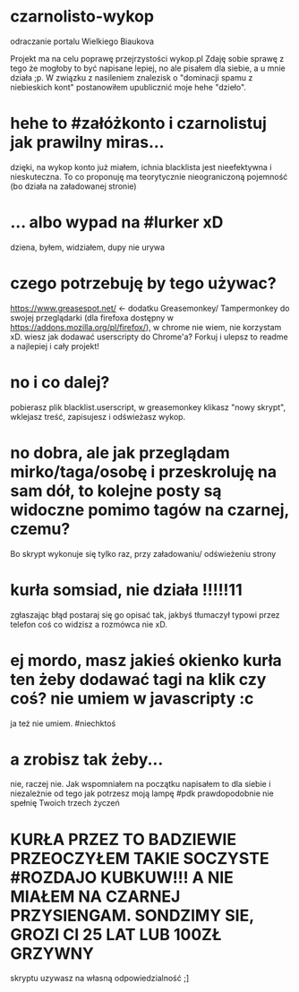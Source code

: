 # czarnolisto-wykop
odraczanie portalu Wielkiego Biaukova

Projekt ma na celu poprawę przejrzystości wykop.pl
Zdaję sobie sprawę z tego że mogłoby to być napisane lepiej, no ale pisałem dla siebie, a u mnie działa ;p. W związku z nasileniem znalezisk o "dominacji spamu z niebieskich kont" postanowiłem upublicznić moje hehe "dzieło".

# hehe to #załóżkonto i czarnolistuj jak prawilny miras...
dzięki, na wykop konto już miałem, ichnia blacklista jest nieefektywna i nieskuteczna. To co proponuję ma teorytycznie nieograniczoną pojemność (bo działa na załadowanej stronie)

# ... albo wypad na #lurker xD
dziena, byłem, widziałem, dupy nie urywa

# czego potrzebuję by tego używac?
https://www.greasespot.net/ <- dodatku Greasemonkey/ Tampermonkey do swojej przeglądarki (dla firefoxa dostępny w https://addons.mozilla.org/pl/firefox/), w chrome nie wiem, nie korzystam xD. wiesz jak dodawać userscripty do Chrome'a? Forkuj i ulepsz to readme a najlepiej i cały projekt!

# no i co dalej?
pobierasz plik blacklist.userscript, w greasemonkey klikasz "nowy skrypt", wklejasz treść, zapisujesz i odświeżasz wykop.

# no dobra, ale jak przeglądam mirko/taga/osobę i przeskroluję na sam dół, to kolejne posty są widoczne pomimo tagów na czarnej, czemu?
Bo skrypt wykonuje się tylko raz, przy załadowaniu/ odświeżeniu strony

# kurła somsiad, nie działa !!!!!11
zgłaszając błąd postaraj się go opisać tak, jakbyś tłumaczył typowi przez telefon coś co widzisz a rozmówca nie xD. 

# ej mordo, masz jakieś okienko kurła ten żeby dodawać tagi na klik czy coś? nie umiem w javascripty :c
ja też nie umiem. #niechktoś

# a zrobisz tak żeby...
nie, raczej nie. Jak wspomniałem na początku napisałem to dla siebie i niezależnie od tego jak potrzesz moją lampę #pdk prawdopodobnie nie spełnię Twoich trzech życzeń

# KURŁA PRZEZ TO BADZIEWIE PRZEOCZYŁEM TAKIE SOCZYSTE #ROZDAJO KUBKUW!!! A NIE MIAŁEM NA CZARNEJ PRZYSIENGAM. SONDZIMY SIE, GROZI CI 25 LAT LUB 100ZŁ GRZYWNY
skryptu uzywasz na własną odpowiedzialność ;]

